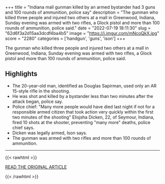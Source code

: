 +++
title = "Indiana mall gunman killed by an armed bystander had 3 guns and 100 rounds of ammunition, police say"
description = "The gunman who killed three people and injured two others at a mall in Greenwood, Indiana, Sunday evening was armed with two rifles, a Glock pistol and more than 100 rounds of ammunition, police said."
date = "2022-07-19 18:11:30"
slug = "62d6f3a2d15aa3dcdf4ba4b5"
image = "https://i.imgur.com/mNcoQkX.jpg"
score = "2280"
categories = ['handgun', 'guns', 'ison']
+++

The gunman who killed three people and injured two others at a mall in Greenwood, Indiana, Sunday evening was armed with two rifles, a Glock pistol and more than 100 rounds of ammunition, police said.

## Highlights

- The 20-year-old man, identified as Douglas Sapirman, used only an AR 15-style rifle in the shooting.
- He was shot and killed by a bystander less than two minutes after the attack began, police say.
- Police chief: "Many more people would have died last night if not for a responsible armed citizen that took action very quickly within the first two minutes of the shooting" Elisjsha Dicken, 22, of Seymour, Indiana, fired 10 shots at the shooter, preventing "many more" deaths, police chief says.
- Dicken was legally armed, Ison says.
- The gunman was armed with two rifles and more than 100 rounds of ammunition.

---

{{< rawhtml >}}
  <p class="article-category">
    <a target="_blank" href="https://www.cnn.com/2022/07/19/us/indiana-mall-shooter-weapons/index.html">READ THE ORIGINAL ARTICLE</a>
  </p>
{{< /rawhtml >}}
